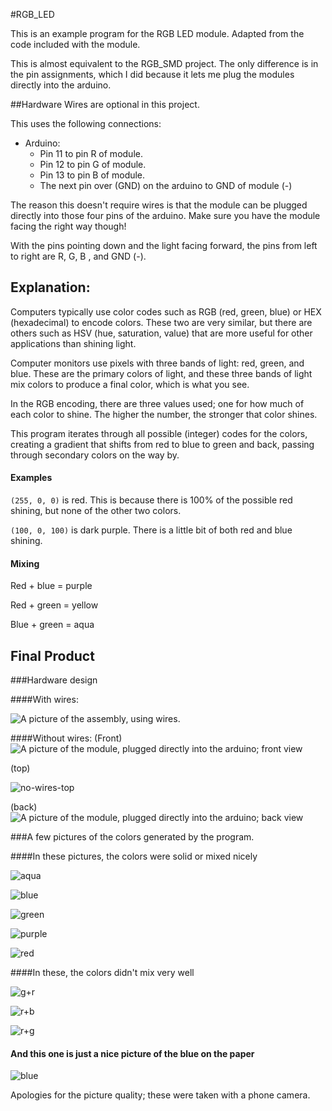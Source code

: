 #RGB_LED

This is an example program for the RGB LED module. Adapted from the code included with the module.

This is almost equivalent to the RGB_SMD project. The only difference is in the pin assignments, which I did because it lets me plug the modules directly into the arduino.




##Hardware
Wires are optional in this project. 

This uses the following connections:

- Arduino:
  - Pin 11 to pin R of module.
  - Pin 12 to pin G of module.
  - Pin 13 to pin B of module.
  - The next pin over (GND) on the arduino to GND of module (-)


The reason this doesn't require wires is that the module can be plugged directly into those four pins of the arduino. Make sure you have the module facing the right way though!

With the pins pointing down and the light facing forward, the pins from left to right are R, G, B , and GND (-).



## Explanation:

Computers typically use color codes such as RGB (red, green, blue) or HEX (hexadecimal) to encode colors. These two are very similar, but there are others such as HSV (hue, saturation, value) that are more useful for other applications than shining light. 

Computer monitors use pixels with three bands of light: red, green, and blue. These are the primary colors of light, and these three bands of light mix colors to produce a final color, which is what you see. 

In the RGB encoding, there are three values used; one for how much of each color to shine. The higher the number, the stronger that color shines.

This program iterates through all possible (integer) codes for the colors, creating a gradient that shifts from red to blue to green and back, passing through secondary colors on the way by.

#### Examples

`(255, 0, 0)` is red. This is because there is 100% of the possible red shining, but none of the other two colors.

`(100, 0, 100)` is dark purple. There is a little bit of both red and blue shining.

#### Mixing

Red + blue = purple

Red + green = yellow

Blue + green = aqua




## Final Product
###Hardware design

####With wires:

![A picture of the assembly, using wires.](pictures/wired.jpg)




####Without wires:
(Front)
![A picture of the module, plugged directly into the arduino; front view](pictures/no-wires-front.jpg)

(top)

![no-wires-top](pictures/no-wires-top.jpg)

(back)
![A picture of the module, plugged directly into the arduino; back view](pictures/no-wires-back.jpg)





###A few pictures of the colors generated by the program.

####In these pictures, the colors were solid or mixed nicely

![aqua](pictures/aqua.jpg)

![blue](pictures/blue.jpg)

![green](pictures/green.jpg)

![purple](pictures/purple.jpg)

![red](pictures/red.jpg)

####In these, the colors didn't mix very well

![g+r](pictures/g+r.jpg)

![r+b](pictures/r+b.jpg)

![r+g](pictures/r+g.jpg)

#### And this one is just a nice picture of the blue on the paper

![blue](pictures/blue-paper.jpg)



Apologies for the picture quality; these were taken with a phone camera.
